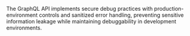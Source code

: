 The GraphQL API implements secure debug practices with production-environment controls and sanitized error handling, preventing sensitive information leakage while maintaining debuggability in development environments.